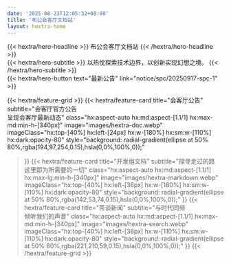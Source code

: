 ```yaml
---
date: '2025-08-23T12:05:32+08:00'
title: '布公会客厅文档站'
layout: hextra-home
---
```

<div class="hx:mt-6 hx:mb-6">
{{< hextra/hero-headline >}}
  布公会客厅文档站
{{< /hextra/hero-headline >}}
</div>

<div class="hx:mb-12">
{{< hextra/hero-subtitle >}}
  以热忱探索技术边界，以创新实现幻想之境。
{{< /hextra/hero-subtitle >}}
</div>

<div class="hx:mb-6">
{{< hextra/hero-button text="最新公告" link="notice/spc/20250917-spc-1" >}}
</div>

<div class="hx:mt-6"></div>

{{< hextra/feature-grid >}}
  {{< hextra/feature-card
    title="会客厅公告"
    subtitle="会客厅官方公告<br>呈现会客厅最新动态"
    class="hx:aspect-auto hx:md:aspect-[1.1/1] hx:max-md:min-h-[340px]"
    image="images/hextra-doc.webp"
    imageClass="hx:top-[40%] hx:left-[24px] hx:w-[180%] hx:sm:w-[110%] hx:dark:opacity-80"
    style="background: radial-gradient(ellipse at 50% 80%,rgba(194,97,254,0.15),hsla(0,0%,100%,0));"
  >}}
  {{< hextra/feature-card
    title="开发组文档"
    subtitle="探寻走过的路<br>这里即为所需要的一切"
    class="hx:aspect-auto hx:md:aspect-[1.1/1] hx:max-lg:min-h-[340px]"
    image="images/hextra-markdown.webp"
    imageClass="hx:top-[40%] hx:left-[36px] hx:w-[180%] hx:sm:w-[110%] hx:dark:opacity-80"
    style="background: radial-gradient(ellipse at 50% 80%,rgba(142,53,74,0.15),hsla(0,0%,100%,0));"
  >}}
  {{< hextra/feature-card
    title="茶谈新闻"
    subtitle="与时代同频<br>倾听我们的声音"
    class="hx:aspect-auto hx:md:aspect-[1.1/1] hx:max-md:min-h-[340px]"
    image="images/hextra-search.webp"
    imageClass="hx:top-[40%] hx:left-[36px] hx:w-[110%] hx:sm:w-[110%] hx:dark:opacity-80"
    style="background: radial-gradient(ellipse at 50% 80%,rgba(221,210,59,0.15),hsla(0,0%,100%,0));"
  >}}
{{< /hextra/feature-grid >}}
